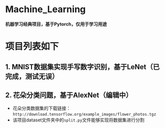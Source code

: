 # Machine_Learning
**机器学习经典项目，基于Pytorch，仅用于学习用途**  
# **项目列表如下**  

## 1. MNIST数据集实现手写数字识别，基于LeNet（已完成，测试无误）
## 2. 花朵分类问题，基于AlexNet（编辑中）
- 花朵分类数据集的下载链接：```http://download.tensorflow.org/example_images/flower_photos.tgz```  
- 该项目dataset文件夹中的`split.py`文件能够实现将数据集进行分割